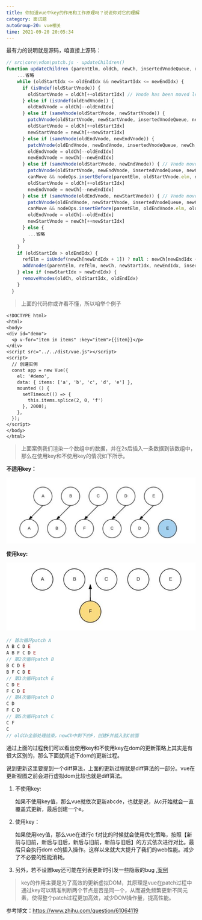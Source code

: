 ```yaml
---
title: 你知道vue中key的作用和工作原理吗？说说你对它的理解
category: 面试题
autoGroup-20: vue相关
time: 2021-09-20 20:05:34
---
```


最有力的说明就是源码，咱直接上源码：

```javascript
// src\core\vdom\patch.js - updateChildren()
function updateChildren (parentElm, oldCh, newCh, insertedVnodeQueue, removeOnly) {
	...省略
    while (oldStartIdx <= oldEndIdx && newStartIdx <= newEndIdx) {
      if (isUndef(oldStartVnode)) {
        oldStartVnode = oldCh[++oldStartIdx] // Vnode has been moved left
      } else if (isUndef(oldEndVnode)) {
        oldEndVnode = oldCh[--oldEndIdx]
      } else if (sameVnode(oldStartVnode, newStartVnode)) {
        patchVnode(oldStartVnode, newStartVnode, insertedVnodeQueue, newCh, newStartIdx)
        oldStartVnode = oldCh[++oldStartIdx]
        newStartVnode = newCh[++newStartIdx]
      } else if (sameVnode(oldEndVnode, newEndVnode)) {
        patchVnode(oldEndVnode, newEndVnode, insertedVnodeQueue, newCh, newEndIdx)
        oldEndVnode = oldCh[--oldEndIdx]
        newEndVnode = newCh[--newEndIdx]
      } else if (sameVnode(oldStartVnode, newEndVnode)) { // Vnode moved right
        patchVnode(oldStartVnode, newEndVnode, insertedVnodeQueue, newCh, newEndIdx)
        canMove && nodeOps.insertBefore(parentElm, oldStartVnode.elm, nodeOps.nextSibling(oldEndVnode.elm))
        oldStartVnode = oldCh[++oldStartIdx]
        newEndVnode = newCh[--newEndIdx]
      } else if (sameVnode(oldEndVnode, newStartVnode)) { // Vnode moved left
        patchVnode(oldEndVnode, newStartVnode, insertedVnodeQueue, newCh, newStartIdx)
        canMove && nodeOps.insertBefore(parentElm, oldEndVnode.elm, oldStartVnode.elm)
        oldEndVnode = oldCh[--oldEndIdx]
        newStartVnode = newCh[++newStartIdx]
      } else {
        ...省略
      }
    }
    if (oldStartIdx > oldEndIdx) {
      refElm = isUndef(newCh[newEndIdx + 1]) ? null : newCh[newEndIdx + 1].elm
      addVnodes(parentElm, refElm, newCh, newStartIdx, newEndIdx, insertedVnodeQueue)
    } else if (newStartIdx > newEndIdx) {
      removeVnodes(oldCh, oldStartIdx, oldEndIdx)
    }
  }
```

> 上面的代码你或许看不懂，所以咱举个例子

```vue
<!DOCTYPE html>
<html>
<body>
<div id="demo">
  <p v-for="item in items" :key="item">{{item}}</p>
</div>
<script src="../../dist/vue.js"></script>
<script>
  // 创建实例
  const app = new Vue({
    el: '#demo',
    data: { items: ['a', 'b', 'c', 'd', 'e'] },
    mounted () {
      setTimeout(() => {
        this.items.splice(2, 0, 'f')
      }, 2000);
    },
  });
</script>
</body>
</html>
```

> 上面案例我们渲染一个数组中的数据，并在2s后插入一条数据到该数组中，那么在使用key和不使用key的情况如下所示。

**不适用key：**

![image-20210920175234170](assets/image-20210920175234170.png)

**使用key:**

![image-20210920175306583](assets/image-20210920175306583.png)

```javascript
// 首次循环patch A
A B C D E
A B F C D E
// 第2次循环patch B
B C D E
B F C D E
// 第3次循环patch E
C D E
F C D E
// 第4次循环patch D
C D
F C D
// 第5次循环patch C
C F
C
// oldCh全部处理结束，newCh中剩下的F，创建F并插入到C前面
```

通过上面的过程我们可以看出使用key和不使用key在dom的更新策略上其实是有很大区别的，那么下面就间述下dom的更新过程。

说到更新这里要提到一个diff算法，上面的更新过程就是diff算法的一部分。vue在更新视图之前会进行虚拟dom比较也就是diff算法。

1. 不使用key:

   如果不使用key值，那么vue就依次更新abcde，也就是说，从c开始就会一直覆盖式更新，最后创建一个e。

2. 使用key：

   如果使用key值，那么vue在进行c f对比的时候就会使用优化策略，按照【新前与旧前，新后与旧后，新后与旧前，新前与旧后】的方式依次进行对比。最后只会执行dom e的插入操作。这样以来就大大提升了我们的web性能。减少了不必要的性能消耗。

3. 另外，若不设置key还可能在列表更新时引发一些隐蔽的bug ,[案例](https://codesandbox.io/s/vue-template-forked-kivn6?file=/src/App.vue)

> key的作用主要是为了高效的更新虚拟DOM，其原理是vue在patch过程中通过key可以精准判断两个节点是否是同一个，从而避免频繁更新不同元素，使得整个patch过程更加高效，减少DOM操作量，提高性能。  

参考博文：https://www.zhihu.com/question/61064119

